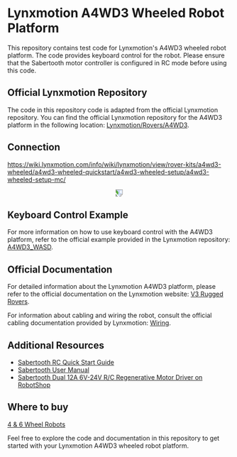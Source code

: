 # Lynxmotion A4WD3 Wheeled Robot Platform

This repository contains test code for Lynxmotion's A4WD3 wheeled robot platform. The code provides keyboard control for the robot. Please ensure that the Sabertooth motor controller is configured in RC mode before using this code.

## Official Lynxmotion Repository

The code in this repository code is adapted from the official Lynxmotion repository. You can find the official Lynxmotion repository for the A4WD3 platform in the following location: [Lynxmotion/Rovers/A4WD3](https://github.com/Lynxmotion/Rovers/tree/master/A4WD3).

## Connection

https://wiki.lynxmotion.com/info/wiki/lynxmotion/view/rover-kits/a4wd3-wheeled/a4wd3-wheeled-quickstart/a4wd3-wheeled-setup/a4wd3-wheeled-setup-mc/
<p align="center">
  <img src="https://wiki.lynxmotion.com/info/wiki/lynxmotion/download/rover-kits/WebHome/BBU-01-Sabertooth-Wiring-2.png" style="transform:rotate(90deg);"/>
</p>

## Keyboard Control Example

For more information on how to use keyboard control with the A4WD3 platform, refer to the official example provided in the Lynxmotion repository: [A4WD3_WASD](https://github.com/Lynxmotion/Rovers/tree/master/A4WD3/A4WD3_WASD).

## Official Documentation

For detailed information about the Lynxmotion A4WD3 platform, please refer to the official documentation on the Lynxmotion website: [V3 Rugged Rovers](https://www.lynxmotion.com/c-12-v3-rugged-rovers.aspx).

For information about cabling and wiring the robot, consult the official cabling documentation provided by Lynxmotion: [Wiring](https://www.lynxmotion.com/03-cabling.aspx).

## Additional Resources

- [Sabertooth RC Quick Start Guide](https://www.robotshop.com/media/files/pdf2/sabertooth-2x12-rc-quick-start.pdf)
- [Sabertooth User Manual](https://www.dimensionengineering.com/datasheets/Sabertooth2x12.pdf)
- [Sabertooth Dual 12A 6V-24V R/C Regenerative Motor Driver on RobotShop](https://www.robotshop.com/en/sabertooth-dual-12a-6v-24v-regenerative-motor-driver.html)

## Where to buy
[4 & 6 Wheel Robots](https://www.robotshop.com/collections/4-wheeled-development-platforms?pf_v_brand=Lynxmotion)

Feel free to explore the code and documentation in this repository to get started with your Lynxmotion A4WD3 wheeled robot platform.

